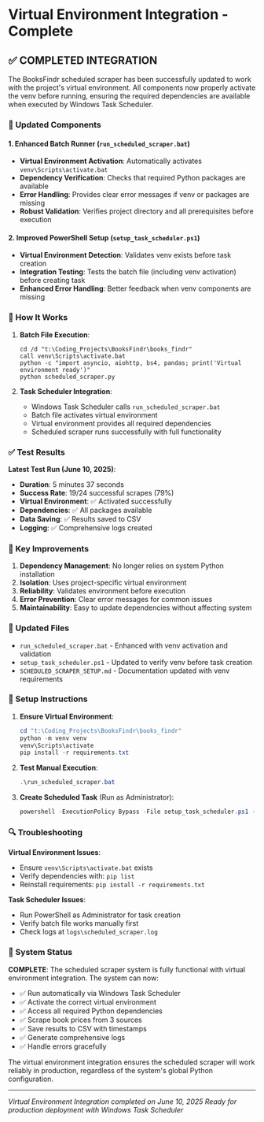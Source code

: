 # Virtual Environment Integration - Complete

## ✅ COMPLETED INTEGRATION

The BooksFindr scheduled scraper has been successfully updated to work with the project's virtual environment. All components now properly activate the venv before running, ensuring the required dependencies are available when executed by Windows Task Scheduler.

### 🔧 Updated Components

#### 1. Enhanced Batch Runner (`run_scheduled_scraper.bat`)
- **Virtual Environment Activation**: Automatically activates `venv\Scripts\activate.bat`
- **Dependency Verification**: Checks that required Python packages are available
- **Error Handling**: Provides clear error messages if venv or packages are missing
- **Robust Validation**: Verifies project directory and all prerequisites before execution

#### 2. Improved PowerShell Setup (`setup_task_scheduler.ps1`)
- **Virtual Environment Detection**: Validates venv exists before task creation
- **Integration Testing**: Tests the batch file (including venv activation) before creating task
- **Enhanced Error Handling**: Better feedback when venv components are missing

### 🔄 How It Works

1. **Batch File Execution**:
   ```batch
   cd /d "t:\Coding_Projects\BooksFindr\books_findr"
   call venv\Scripts\activate.bat
   python -c "import asyncio, aiohttp, bs4, pandas; print('Virtual environment ready')"
   python scheduled_scraper.py
   ```

2. **Task Scheduler Integration**:
   - Windows Task Scheduler calls `run_scheduled_scraper.bat`
   - Batch file activates virtual environment
   - Virtual environment provides all required dependencies
   - Scheduled scraper runs successfully with full functionality

### ✅ Test Results

**Latest Test Run (June 10, 2025)**:
- **Duration**: 5 minutes 37 seconds
- **Success Rate**: 19/24 successful scrapes (79%)
- **Virtual Environment**: ✅ Activated successfully
- **Dependencies**: ✅ All packages available
- **Data Saving**: ✅ Results saved to CSV
- **Logging**: ✅ Comprehensive logs created

### 🎯 Key Improvements

1. **Dependency Management**: No longer relies on system Python installation
2. **Isolation**: Uses project-specific virtual environment
3. **Reliability**: Validates environment before execution
4. **Error Prevention**: Clear error messages for common issues
5. **Maintainability**: Easy to update dependencies without affecting system

### 📁 Updated Files

- `run_scheduled_scraper.bat` - Enhanced with venv activation and validation
- `setup_task_scheduler.ps1` - Updated to verify venv before task creation
- `SCHEDULED_SCRAPER_SETUP.md` - Documentation updated with venv requirements

### 🚀 Setup Instructions

1. **Ensure Virtual Environment**:
   ```powershell
   cd "t:\Coding_Projects\BooksFindr\books_findr"
   python -m venv venv
   venv\Scripts\activate
   pip install -r requirements.txt
   ```

2. **Test Manual Execution**:
   ```powershell
   .\run_scheduled_scraper.bat
   ```

3. **Create Scheduled Task** (Run as Administrator):
   ```powershell
   powershell -ExecutionPolicy Bypass -File setup_task_scheduler.ps1 -Time "06:00"
   ```

### 🔍 Troubleshooting

**Virtual Environment Issues**:
- Ensure `venv\Scripts\activate.bat` exists
- Verify dependencies with: `pip list`
- Reinstall requirements: `pip install -r requirements.txt`

**Task Scheduler Issues**:
- Run PowerShell as Administrator for task creation
- Verify batch file works manually first
- Check logs at `logs\scheduled_scraper.log`

### 🎉 System Status

**COMPLETE**: The scheduled scraper system is fully functional with virtual environment integration. The system can now:
- ✅ Run automatically via Windows Task Scheduler
- ✅ Activate the correct virtual environment
- ✅ Access all required Python dependencies
- ✅ Scrape book prices from 3 sources
- ✅ Save results to CSV with timestamps
- ✅ Generate comprehensive logs
- ✅ Handle errors gracefully

The virtual environment integration ensures the scheduled scraper will work reliably in production, regardless of the system's global Python configuration.

---
*Virtual Environment Integration completed on June 10, 2025*
*Ready for production deployment with Windows Task Scheduler*
